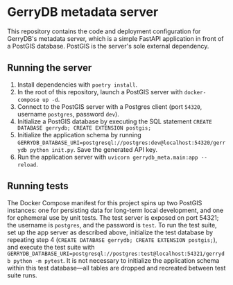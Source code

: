 # GerryDB metadata server

This repository contains the code and deployment configuration for GerryDB's metadata server, which is a simple FastAPI application in front of a PostGIS database. PostGIS is the server's sole external dependency.

## Running the server
1. Install dependencies with `poetry install`.
2. In the root of this repository, launch a PostGIS server with `docker-compose up -d`.
3. Connect to the PostGIS server with a Postgres client (port `54320`, username `postgres`, password `dev`).
4. Initialize a PostGIS database by executing the SQL statement `CREATE DATABASE gerrydb; CREATE EXTENSION postgis;`
5. Initialize the application schema by running `GERRYDB_DATABASE_URI=postgresql://postgres:dev@localhost:54320/gerrydb python init.py`. Save the generated API key.
6. Run the application server with `uvicorn gerrydb_meta.main:app --reload`.

## Running tests
The Docker Compose manifest for this project spins up two PostGIS instances: one for persisting data for long-term local development, and one for ephemeral use by unit tests. The test server is exposed on port 54321; the username is `postgres`, and the password is `test`. To run the test suite, set up the app server as described above, initialize the test database by repeating step 4 (`CREATE DATABASE gerrydb; CREATE EXTENSION postgis;`), and execute the test suite with `GERRYDB_DATABASE_URI=postgresql://postgres:test@localhost:54321/gerrydb python -m pytest`. It is not necessary to initialize the application schema within this test database—all tables are dropped and recreated between test suite runs.
